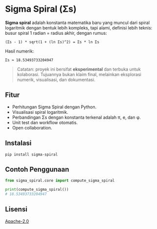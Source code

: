 # Sigma Spiral (Σs)
**Sigma spiral** adalah konstanta matematika baru yang muncul dari spiral logaritmik dengan bentuk lebih kompleks, tapi alami, definisi lebih teknis: busur spiral 1 radian = radius akhir, dengan rumus:

`(Σs - 1) * sqrt(1 + (ln Σs)^2) = Σs * ln Σs`

Hasil numerik:

`Σs ≈ 18.53493733204947`

> Catatan: proyek ini bersifat **eksperimental** dan terbuka untuk kolaborasi.
> Tujuannya bukan klaim final, melainkan eksplorasi numerik, visualisasi, dan dokumentasi.

## Fitur
- Perhitungan Sigma Spiral dengan Python.
- Visualisasi spiral logaritmik.
- Perbandingan Σs dengan konstanta terkenal adalah π, e, dan φ.
- Unit test dan workflow otomatis.
- Open collaboration.

## Instalasi
```
pip install sigma-spiral
```

## Contoh Penggunaan
```py
from sigma_spiral.core import compute_sigma_spiral

print(compute_sigma_spiral())
# 18.53493733204947
```

## Lisensi
[Apache-2.0](https://github.com/aflacake/sigma-spiral/blob/main/LICENSE)
